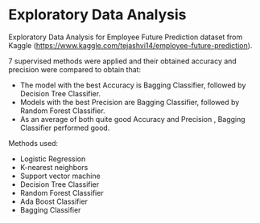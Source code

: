 # Exploratory Data Analysis

Exploratory Data Analysis for Employee Future Prediction dataset from Kaggle (https://www.kaggle.com/tejashvi14/employee-future-prediction). 

7 supervised methods were applied and their obtained accuracy and precision were compared to obtain that:

- The model with the best Accuracy is Bagging Classifier, followed by Decision Tree Classifier.
- Models with the best Precision are Bagging Classifier, followed by Random Forest Classifier.
- As an average of both quite good Accuracy and Precision , Bagging Classifier performed good.

Methods used:  
- Logistic Regression 
- K-nearest neighbors
- Support vector machine
- Decision Tree Classifier
- Random Forest Classifier
- Ada Boost Classifier
- Bagging Classifier



